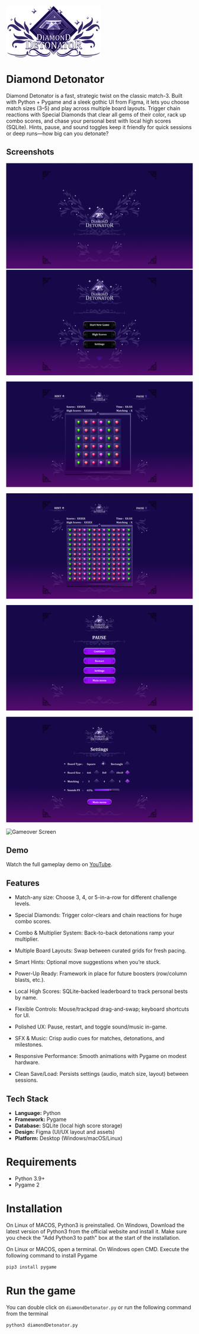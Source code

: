 ![Logo](Screenshots/DD_Logo.png)

# Diamond Detonator

Diamond Detonator is a fast, strategic twist on the classic match-3. Built with Python + Pygame and a sleek gothic UI from Figma, it lets you choose match sizes (3–5) and play across multiple board layouts. Trigger chain reactions with Special Diamonds that clear all gems of their color, rack up combo scores, and chase your personal best with local high scores (SQLite). Hints, pause, and sound toggles keep it friendly for quick sessions or deep runs—how big can you detonate?


## Screenshots
![Splash Screen](Screenshots/DD_SplashScreen.png)
![Main Screen](Screenshots/DD_MainScreen.png)

![Gameplay Screen](Screenshots/DD_GameplayScreen00.png)

![Gameplay Screen](Screenshots/DD_GameplayScreen01.png)

![Pause Screen](Screenshots/DD_PauseScreen.png)

![Settings Screen](Screenshots/DD_SettingsScreen.png)

![Gameover Screen](Screenshots/screenshot2.png)


## Demo
Watch the full gameplay demo on [YouTube](https://youtu.be/a-OIm_v7aKQ?si=JcbmYsfSCMUijPKm).


## Features
- Match-any size: Choose 3, 4, or 5-in-a-row for different challenge levels.

- Special Diamonds: Trigger color-clears and chain reactions for huge combo scores.

- Combo & Multiplier System: Back-to-back detonations ramp your multiplier.

- Multiple Board Layouts: Swap between curated grids for fresh pacing.

- Smart Hints: Optional move suggestions when you’re stuck.

- Power-Up Ready: Framework in place for future boosters (row/column blasts, etc.).

- Local High Scores: SQLite-backed leaderboard to track personal bests by name.

- Flexible Controls: Mouse/trackpad drag-and-swap; keyboard shortcuts for UI.

- Polished UX: Pause, restart, and toggle sound/music in-game.

- SFX & Music: Crisp audio cues for matches, detonations, and milestones.

- Responsive Performance: Smooth animations with Pygame on modest hardware.

- Clean Save/Load: Persists settings (audio, match size, layout) between sessions.


## Tech Stack
- **Language:** Python
- **Framework:** Pygame
- **Database:** SQLite (local high score storage)
- **Design:** Figma (UI/UX layout and assets)
- **Platform:** Desktop (Windows/macOS/Linux)


# Requirements

- Python 3.9+
- Pygame 2


# Installation

On Linux of MACOS, Python3 is preinstalled. On Windows, Download the latest version of Python3 from the official website and install it. Make sure you check the "Add Python3 to path" box at the start of the installation.

On Linux or MACOS, open a terminal. On Windows open CMD. Execute the following command to install Pygame

```bash
pip3 install pygame
```


# Run the game

You can double click on `diamondDetonator.py` or run the following command from the terminal

```bash
python3 diamondDetonator.py
```